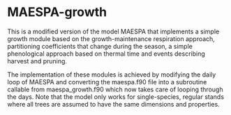 # MAESPA-growth

This is a modified version of the model MAESPA that implements a simple growth module based on the growth-maintenance respiration approach, partitioning coefficients that change during the season,  a simple phenological approach based on thermal time and events describing harvest and pruning. 

The implementation of these modules is achieved by modifying the daily loop of MAESPA and converting the maespa.f90 file into a subroutine callable from maespa_growth.f90 which now takes care of looping through the days. Note that the model only works for single-species, regular stands where all trees are assumed to have the same dimensions and properties.
